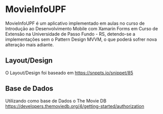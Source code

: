 # MovieInfoUPF
MovieInfoUPF é um aplicativo implementado em aulas no curso de Introduçāo ao Desenvolvimento Mobile com Xamarin Forms em Curso de Extensão na Universidade de Passo Fundo - RS, detendo-se a implementações sem o Pattern Design MVVM, o que poderá sofrer nova alteração mais adiante.

## Layout/Design
O Layout/Design foi baseado em https://snppts.io/snippet/85

## Base de Dados
Utilizando como base de Dados o The Movie DB https://developers.themoviedb.org/4/getting-started/authorization
